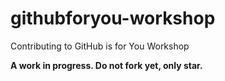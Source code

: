 # githubforyou-workshop
Contributing to GitHub is for You Workshop


**A work in progress. Do not fork yet, only star.**
